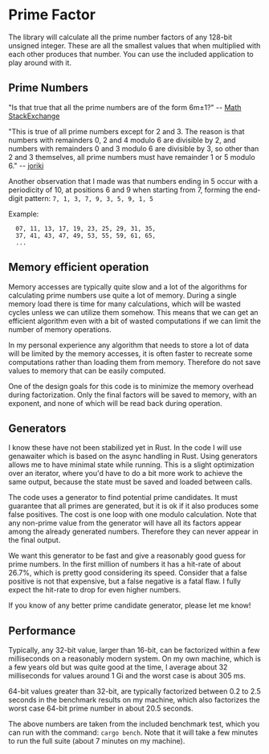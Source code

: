 # Prime Factor

The library will calculate all the prime number factors of any 128-bit unsigned integer. These are all the smallest values that when multiplied with each other produces that number. You can use the included application to play around with it.

## Prime Numbers

"Is that true that all the prime numbers are of the form 6m±1?" -- [Math StackExchange](https://math.stackexchange.com/questions/41623/is-that-true-that-all-the-prime-numbers-are-of-the-form-6m-pm-1)

"This is true of all prime numbers except for 2 and 3. The reason is that numbers with remainders 0, 2 and 4 modulo 6 are divisible by 2, and numbers with remainders 0 and 3 modulo 6 are divisible by 3, so other than 2 and 3 themselves, all prime numbers must have remainder 1 or 5 modulo 6." -- [joriki](https://math.stackexchange.com/users/6622/joriki)

Another observation that I made was that numbers ending in 5 occur with a periodicity of 10, at positions 6 and 9 when starting from 7, forming the end-digit pattern:
`7, 1, 3, 7, 9, 3, 5, 9, 1, 5`

Example:
```
  07, 11, 13, 17, 19, 23, 25, 29, 31, 35,
  37, 41, 43, 47, 49, 53, 55, 59, 61, 65,
  ...
```

## Memory efficient operation

Memory accesses are typically quite slow and a lot of the algorithms for calculating prime numbers use quite a lot of memory. During a single memory load there is time for many calculations, which will be wasted cycles unless we can utilize them somehow. This means that we can get an efficient algorithm even with a bit of wasted computations if we can limit the number of memory operations.

In my personal experience any algorithm that needs to store a lot of data will be limited by the memory accesses, it is often faster to recreate some computations rather than loading them from memory. Therefore do not save values to memory that can be easily computed.

One of the design goals for this code is to minimize the memory overhead during factorization. Only the final factors will be saved to memory, with an exponent, and none of which will be read back during operation.

## Generators

I know these have not been stabilized yet in Rust. In the code I will use genawaiter which is based on the async handling in Rust. Using generators allows me to have minimal state while running. This is a slight optimization over an iterator, where you'd have to do a bit more work to achieve the same output, because the state must be saved and loaded between calls.

The code uses a generator to find potential prime candidates. It must guarantee that all primes are generated, but it is ok if it also produces some false positives. The cost is one loop with one modulo calculation. Note that any non-prime value from the generator will have all its factors appear among the already generated numbers. Therefore they can never appear in the final output.

We want this generator to be fast and give a reasonably good guess for prime numbers. In the first million of numbers it has a hit-rate of about 26.7%, which is pretty good considering its speed. Consider that a false positive is not that expensive, but a false negative is a fatal flaw. I fully expect the hit-rate to drop for even higher numbers.

If you know of any better prime candidate generator, please let me know!

## Performance

Typically, any 32-bit value, larger than 16-bit, can be factorized within a few milliseconds on a reasonably modern system. On my own machine, which is a few years old but was quite good at the time, I average about 32 milliseconds for values around 1 Gi and the worst case is about 305 ms.

64-bit values greater than 32-bit, are typically factorized between 0.2 to 2.5 seconds in the benchmark results on my machine, which also factorizes the worst case 64-bit prime number in about 20.5 seconds.

The above numbers are taken from the included benchmark test, which you can run with the command: `cargo bench`. Note that it will take a few minutes to run the full suite (about 7 minutes on my machine).
